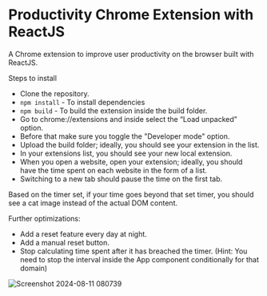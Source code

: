 # Productivity Chrome Extension with ReactJS

A Chrome extension to improve user productivity on the browser built with ReactJS.

Steps to install

- Clone the repository.
- `npm install`  - To install dependencies
- `npm build`  - To build the extension inside the build folder.
- Go to chrome://extensions and inside select the “Load unpacked” option.
- Before that make sure you toggle the "Developer mode" option.
- Upload the build folder; ideally, you should see your extension in the list.
- In your extensions list, you should see your new local extension.
- When you open a website, open your extension; ideally, you should have the time spent on each website in the form of a list.
- Switching to a new tab should pause the time on the first tab.

Based on the timer set, if your time goes beyond that set timer, you should see a cat image instead of the actual DOM content. 

Further optimizations:
- Add a reset feature every day at night.
- Add a manual reset button.
- Stop calculating time spent after it has breached the timer. (Hint: You need to stop the interval inside the App component conditionally for that domain)
  
![Screenshot 2024-08-11 080739](https://github.com/user-attachments/assets/05af51dc-ca96-4c55-82db-2fad1b8f13a0)

  
